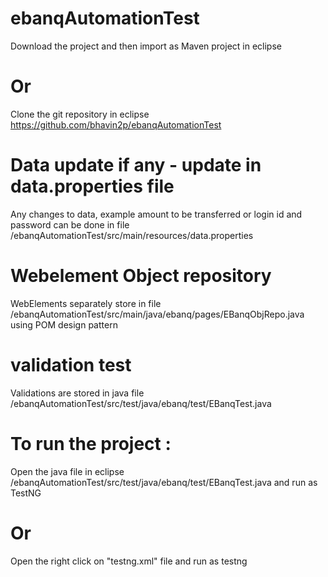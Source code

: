 # ebanqAutomationTest

Download the project and then import as Maven project in eclipse 
# Or 
Clone the git repository in eclipse https://github.com/bhavin2p/ebanqAutomationTest

# Data update if any - update in data.properties file 
Any changes to data, example amount to be transferred or login id and password can be done in file /ebanqAutomationTest/src/main/resources/data.properties

# Webelement Object repository 
WebElements separately store in file /ebanqAutomationTest/src/main/java/ebanq/pages/EBanqObjRepo.java using POM design pattern

# validation test 
Validations are stored in java file /ebanqAutomationTest/src/test/java/ebanq/test/EBanqTest.java

# To run the project :
Open the java file in eclipse /ebanqAutomationTest/src/test/java/ebanq/test/EBanqTest.java and run as TestNG
# Or
Open the right click on "testng.xml" file and run as testng
